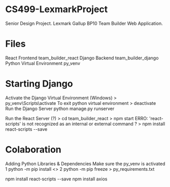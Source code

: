 # CS499-LexmarkProject
Senior Design Project. Lexmark Gallup BP10 Team Builder Web Application.

# Files
React Frontend                  team_builder_react
Django Backend                  team_builder_django
Python Virtual Environment      py_venv

# Starting Django
Activate the Django Virtual Environment
    (Windows)
        > py_venv\Scripts\activate
        To exit python virtual environment
        > deactivate
Run the Django Server
    python manage.py runserver

Run the React Server (?)
    > cd team_builder_react
    > npm start
    ERRO: 'react-scripts' is not recognized as an internal or external command ?
    > npm install react-scripts --save

# Colaboration
Adding Python Libraries & Dependencies
    Make sure the py_venv is activated
        1   python -m pip install <>
        2   python -m pip freeze > py_requirements.txt


npm install react-scripts --save
npm install axios